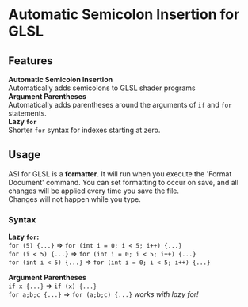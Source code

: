 # Automatic Semicolon Insertion for GLSL

## Features

**Automatic Semicolon Insertion**    
Automatically adds semicolons to GLSL shader programs   
**Argument Parentheses**   
Automatically adds parentheses around the arguments of `if` and `for` statements.   
**Lazy `for`**   
Shorter `for` syntax for indexes starting at zero.


## Usage

ASI for GLSL is a **formatter**. It will run when you execute the 'Format Document' command. You can set formatting to occur on save, and all changes will be applied every time you save the file.   
Changes will not happen while you type.


### Syntax
**Lazy `for`:**  
`for (5) {...}` => `for (int i = 0; i < 5; i++) {...}`  
`for (i < 5) {...}` => `for (int i = 0; i < 5; i++) {...}`  
`for (int i < 5) {...}` => `for (int i = 0; i < 5; i++) {...}`  

**Argument Parentheses**  
`if x {...}` => `if (x) {...}`  
`for a;b;c {...}` => `for (a;b;c) {...}`  *works with lazy for!*